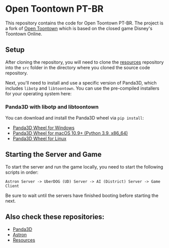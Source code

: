 # Open Toontown PT-BR
This repository contains the code for Open Toontown PT-BR. The project is a fork of [Open Toontown](https://github.com/open-toontown/open-toontown) which is based on the closed game Disney's Toontown Online.

## Setup
After cloning the repository, you will need to clone the [resources](https://github.com/mister-jeperroni/resources) repository into the `src` folder in the directory where you cloned the source code repository.

Next, you'll need to install and use a specific version of Panda3D, which includes `libotp` and `libtoontown`. You can use the pre-compiled installers for your operating system here:

### Panda3D with libotp and libtoontown
You can download and install the Panda3D wheel via `pip install`:

* [Panda3D Wheel for Windows](https://drive.google.com/file/d/1NpRcepF1P8grjtGK0QyVXPsbISl3idub/view?usp=sharing)
* [Panda3D Wheel for macOS 10.9+ (Python 3.9, x86_64)](https://drive.google.com/file/d/1_6WJxrkNfwisK5pe5ubJJy1psEp0IIft/view?usp=sharing)
* [Panda3D Wheel for Linux](https://drive.google.com/file/d/17Q_y67ByKLizQJ6KKAnKYCgFtcbWL_iT/view?usp=sharing)

## Starting the Server and Game
To start the server and run the game locally, you need to start the following scripts in order:

`Astron Server -> UberDOG (UD) Server -> AI (District) Server -> Game Client`

Be sure to wait until the servers have finished booting before starting the next.

## Also check these repositories:
* [Panda3D](https://github.com/mister-jeperroni/panda3d)
* [Astron](https://github.com/mister-jeperroni/Astron)
* [Resources](https://github.com/mister-jeperroni/resources)

